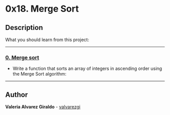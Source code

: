 # 0x18. Merge Sort

## Description

What you should learn from this project:

---

### [0. Merge sort](./0-merge_sort.c)

* Write a function that sorts an array of integers in ascending order using the Merge Sort algorithm:

---

## Author

**Valeria Alvarez Giraldo** - [valvarezgi](https://github.com/valvarezgi)
